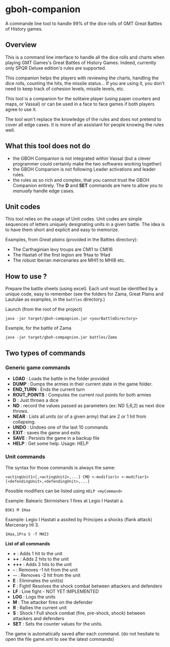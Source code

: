 # gboh-companion
A commande line tool to handle 99% of the dice rolls of GMT Great Battles of History games.

## Overview
This is a command line interface to handle all the dice rolls and charts when playing GMT Games's Great Battles of History Games.
Indeed, currently only SPQR Deluxe edition's rules are supported.

This companion helps the players with reviewing the charts, handling the dice rolls, counting the hits, the missile status... If you are using it, you don't need to keep track of cohesion levels, missile levels, etc.

This tool is a companion for the solitaire player (using paper counters and maps, or Vassal) or can be used in a face to face games if both players agree to use it.

The tool won't replace the knowledge of the rules and does not pretend to cover all edge cases. It is more of an assistant for people knowing the rules well.

## What this tool does not do

* the GBOH Companion is not integrated within Vassal (but a clever programmer could certainly make the two softwares working together)
* the GBOH Companion is not following Leader activations and leader rules.
* the rules as so rich and complex, that you cannot trust the GBOH Companion entirely. The **D** and **SET** commands are here to allow you to *manually* handle edge cases.

## Unit codes
This tool relies on the usage of Unit codes. Unit codes are simple sequences of letters uniquely designating units in a given battle. The idea is to have them short and explicit and easy to memorize.

Examples, from *Great plains* (provided in the Battles directory):
* The Carthaginian levy troups are CMI1 to CMI16
* The Hastati of the first legion are 1Haa to 1Had
* The robust Iberian mercenaries are MHI1 to MHI8
etc.


## How to use ? 
Prepare the battle sheets (using excel). Each unit must be identified by a unique code, easy to remember
(see the folders for Zama, Great Plains and Lautulae as examples, in the ``battles`` directory.)

Launch (from the root of the project)

``java -jar target/gboh-compagnion.jar <yourBattleDirectory>``

Example, for the battle of Zama

``java -jar target/gboh-compagnion.jar battles/Zama``


## Two types of commands
### Generic game commands
* **LOAD** : Loads the battle in the folder provided
* **DUMP** : Dumps the armies in their current state in the game folder.
* **END_TURN** : Ends the current turn
* **ROUT_POINTS** : Computes the current rout points for both armies
* **D** : Just throws a dice
* **ND** : record the values passed as parameters (ex: ND 5,6,2) as next dice throws.
* **NEAR** : Lists all units (or of a given army) that are 2 or 1 hit from collapsing.
* **UNDO** : Undoes one of the last 10 commands
* **EXIT** : saves the game and exits
* **SAVE** : Persists the game in a backup file
* **HELP** : Get some help. Usage: HELP <some specific command>

### Unit commands
The syntax for those commands is always the same:

``<actingUnit1>[,<actingUnit2>,...] CMD <-modifier1> <-modifier1> [<defendingUnit>,<defendingUnit>,...]``

Possible modifiers can be listed using ``HELP <myCommand>``

Example: Balearic Skirmishers 1 fires at Legio I Hastati a.

``BSK1 M 1Haa`` 

Example: Legio I Hastati a assited by Principes a shocks (flank attack) Mercenary HI 3.

``1Haa,1Pra S -f MHI3`` 

**List of all commands**
* **+** : Adds 1 hit to the unit
* **++** : Adds 2 hits to the unit
* **+++** : Adds 3 hits to the unit
* **-** : Removes -1 hit from the unit
* **--** : Removes -2 hit from the unit
* **E** : Eliminates the unit(s)
* **F** : Fight! Resolves the shock combat between attackers and defenders
* **LF** : Line fight - NOT YET IMPLEMENTED
* **LOG** : Logs the units
* **M** : The attacker fires on the defender
* **R** : Rallies the current unit
* **S** : Shock ! Full shock combat (fire, pre-shock, shock) between attackers and defenders
* **SET** : Sets the counter values for the units.

The game is automatically saved after each command. (do not hesitate to open the file game.xml to see the latest commands)